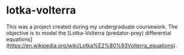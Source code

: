 # lotka-volterra

This was a project created during my undergraduate coursework. The objective is to model the [Lotka-Volterra (predator-prey) differential equations] (https://en.wikipedia.org/wiki/Lotka%E2%80%93Volterra_equations). 
